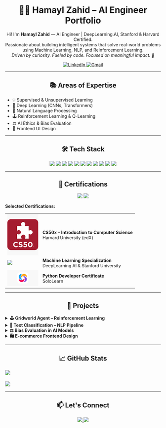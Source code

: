 <h1 align="center">👩‍🎓 Hamayl Zahid – AI Engineer Portfolio</h1>

<p align="center">
 Hi! I'm <strong>Hamayl Zahid</strong> — AI Engineer | DeepLearning.AI, Stanford & Harvard Certified.
  <br>Passionate about building intelligent systems that solve real-world problems using Machine Learning, NLP, and Reinforcement Learning.
  <br><em>Driven by curiosity. Fueled by code. Focused on meaningful impact. 🚀</em>
</p>

<p align="center">
  <a href="https://www.linkedin.com/in/hamaylzahid">
    <img src="https://img.shields.io/badge/LinkedIn-0077B5?style=for-the-badge&logo=linkedin&logoColor=white" alt="LinkedIn"/>
  </a>
  <a href="mailto:maylzahid588@gmail.com">
    <img src="https://img.shields.io/badge/Gmail-D14836?style=for-the-badge&logo=gmail&logoColor=white" alt="Gmail"/>
  </a>
</p>

---

<h2 align="center">📚 Areas of Expertise</h2>

<ul>
  <li>💡 Supervised & Unsupervised Learning</li>
  <li>🧠 Deep Learning (CNNs, Transformers)</li>
  <li>📄 Natural Language Processing</li>
  <li>🕹️ Reinforcement Learning & Q-Learning</li>
  <li>⚖️ AI Ethics & Bias Evaluation</li>
  <li>🎨 Frontend UI Design</li>
</ul>

---

<h2 align="center">🛠 Tech Stack</h2>

<p align="center">
  <img src="https://img.shields.io/badge/Python-3776AB?style=flat&logo=python&logoColor=white"/>
  <img src="https://img.shields.io/badge/TensorFlow-FF6F00?style=flat&logo=tensorflow&logoColor=white"/>
  <img src="https://img.shields.io/badge/Keras-D00000?style=flat&logo=keras&logoColor=white"/>
  <img src="https://img.shields.io/badge/Scikit--learn-F7931E?style=flat&logo=scikit-learn&logoColor=white"/>
  <img src="https://img.shields.io/badge/Pandas-150458?style=flat&logo=pandas&logoColor=white"/>
  <img src="https://img.shields.io/badge/NumPy-013243?style=flat&logo=numpy&logoColor=white"/>
  <img src="https://img.shields.io/badge/Matplotlib-11557C?style=flat"/>
  <img src="https://img.shields.io/badge/Jupyter-F37626?style=flat&logo=Jupyter&logoColor=white"/>
  <img src="https://img.shields.io/badge/HTML5-E34F26?style=flat&logo=html5&logoColor=white"/>
  <img src="https://img.shields.io/badge/CSS3-1572B6?style=flat&logo=css3&logoColor=white"/>
  <img src="https://img.shields.io/badge/Git-F05032?style=flat&logo=git&logoColor=white"/>
</p>

---

<h2 align="center">🏅 Certifications</h2>

<p align="center">
  <img src="https://img.shields.io/badge/Machine%20Learning-blue?style=for-the-badge"/>
  <img src="https://img.shields.io/badge/Deep%20Learning-orange?style=for-the-badge"/>
</p>

<p><strong>Selected Certifications:</strong></p>

<table>
  <tr>
    <td><img src="https://raw.githubusercontent.com/hamaylzahid/hamaylzahid/main/cs50.png" width="100"/></td>
    <td><strong>CS50x – Introduction to Computer Science</strong><br>Harvard University (edX)</td>
  </tr>
  <tr>
    <td><img src="https://avatars.githubusercontent.com/u/67927826?s=200&v=4" width="100"/></td>
    <td><strong>Machine Learning Specialization</strong><br>DeepLearning.AI & Stanford University</td>
  </tr>
  <tr>
    <td><img src="https://raw.githubusercontent.com/hamaylzahid/hamaylzahid/main/sololearn.png" width="100"/></td>
    <td><strong>Python Developer Certificate</strong><br>SoloLearn</td>
  </tr>
</table>

---

<h2 align="center">🚀 Projects</h2>

<details>
  <summary><strong>🕹️ Gridworld Agent – Reinforcement Learning</strong></summary>

**Project:** `InternIntelligence_ReinforcementLearningExperiment`  
Designed and implemented an intelligent agent using the Q-learning algorithm to navigate a 2D grid-based environment.  
The agent learns through trial-and-error to make optimal decisions by maximizing cumulative rewards while efficiently balancing exploration and exploitation.

**Key concepts demonstrated:**
- Markov Decision Processes (MDPs)  
- Reward shaping and policy improvement  
- Convergence behavior over training episodes

**📌 Outcome:**  
The trained agent consistently finds optimal paths, adapts to environmental changes, and serves as a foundational component for more advanced reinforcement learning simulations.

**Tech Used:** Python, NumPy, Matplotlib

</details>



<details>
  <summary><strong>🧠 Text Classification – NLP Pipeline</strong></summary>

**Project:** `InternIntelligence_NaturalLanguageUnderstanding`  
Developed an end-to-end Natural Language Processing (NLP) pipeline for automated text classification tasks.  
The system processes raw text data through multiple stages—cleaning, tokenization, and feature extraction—to predict categories with high accuracy.

**Key components of the pipeline include:**
- Text preprocessing (stopword removal, stemming)
- Vectorization using TF-IDF
- Training and evaluation of ML models (Logistic Regression, Naive Bayes)

**📌 Outcome:** The pipeline successfully classifies diverse textual inputs and can be adapted for sentiment analysis, spam detection, and topic modeling.

**Tech Used:** Python, Scikit-learn, NLTK, Pandas

</details>



<details>
  <summary><strong>⚖️ Bias Evaluation in AI Models</strong></summary>

**Project:** `InternIntelligence_AIEthicsandBiasEvaluation`  
Investigated and quantified algorithmic bias in machine learning systems using real-world datasets.  
Applied fairness metrics to evaluate model decisions across demographic groups, identifying disparities and proposing mitigation strategies.

**Key highlights of the project:**
- Explored data imbalance and representation issues  
- Applied fairness metrics (Demographic Parity, Equalized Odds)  
- Visualized bias through group-wise performance comparisons

**📌 Outcome:** Enabled fairer model development by uncovering hidden biases and offering actionable insights to improve ethical AI practices.

**Tech Used:** Python, Matplotlib, Seaborn, Fairness Metrics

</details>


<details>
  <summary><strong>🛍️ E-commerce Frontend Design</strong></summary>

**Project:** `ecommerce-frontend-design`  
Built a clean, responsive, and user-friendly frontend layout for an e-commerce platform.  
The design includes structured product sections, modern UI elements, and interactive components using vanilla JavaScript.

**Project highlights:**
- Fully responsive layout (mobile-first)  
- Product grid, navigation bar, and CTA components  
- Interactive features (dropdowns, hover effects, simple cart logic)

**📌 Outcome:** Delivered a scalable and visually engaging UI ready for integration with backend systems or APIs.

**Tech Used:** HTML, CSS, JavaScript

</details>



---

<h2 align="center">📈 GitHub Stats</h2>

<p>
  <p">
  <img src="https://github-readme-stats.vercel.app/api?username=hamaylzahid&show_icons=true&theme=radical&hide_border=true" width="400"/><br><br>
  <img src="https://github-readme-stats.vercel.app/api/top-langs/?username=hamaylzahid&layout=compact&hide_border=true&theme=radical" width="330"/>
</p>

</p>

---

<h2 align="center">📫 Let's Connect</h2>

<p align="center">
  <a href="https://www.linkedin.com/in/hamaylzahid">
    <img src="https://img.shields.io/badge/LinkedIn-Profile-blue?style=flat-square&logo=linkedin" />
  </a>
  <a href="mailto:maylzahid588@gmail.com">
    <img src="https://img.shields.io/badge/Gmail-Email-red?style=flat-square&logo=gmail" />
  </a>
</p>
